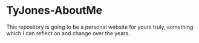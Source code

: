 # TyJones-AboutMe
This repository is going to be a personal website for yours truly, something which I can reflect on and change over the years.
